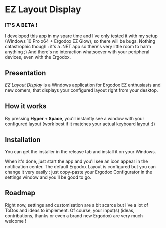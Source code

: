# EZ Layout Display

### IT'S A BETA !
I developed this app in my spare time and I've only tested it with my setup (Windows 10 Pro x64 + Ergodox EZ Glow), so there will be bugs. Nothing catastrophic though : it's a .NET app so there's very little room to harm anything ;)
And there's no interaction whatsoever with your peripheral devices, even with the Ergodox.

## Presentation
_EZ Layout Display_ is a Windows application for Ergodox EZ enthusiasts and new comers, that displays your configured layout right from your desktop.

## How it works
By pressing **Hyper + Space**, you'll instantly see a window with your configured layout (work best if it matches your actual keyboard layout ;))

## Installation
You can get the installer in the release tab and install it on your Windows.

When it's done, just start the app and you'll see an icon appear in the notification center.
The default Ergodox Layout is configured but you can change it very easily : just copy-paste your Ergodox Configurator in the settings window and you'll be good to go.

## Roadmap 
Right now, settings and customisation are a bit scarce but I've a lot of ToDos and ideas to implement.
Of course, your input(s) (ideas, contributions, thanks or even a brand new Ergodox) are very much welcome !